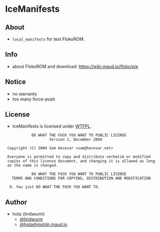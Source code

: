 # IceManifests

## About

- `local_manifests` for test FlokoROM.

## Info

- about FlokoROM and download: https://wiki.maud.io/floko/pie

## Notice

- no warranty
- too many force-push

## License

- IceManifests is licensed under [WTFPL](http://www.wtfpl.net/).

```
            DO WHAT THE FUCK YOU WANT TO PUBLIC LICENSE
                    Version 2, December 2004

 Copyright (C) 2004 Sam Hocevar <sam@hocevar.net>

 Everyone is permitted to copy and distribute verbatim or modified
 copies of this license document, and changing it is allowed as long
 as the name is changed.

            DO WHAT THE FUCK YOU WANT TO PUBLIC LICENSE
   TERMS AND CONDITIONS FOR COPYING, DISTRIBUTION AND MODIFICATION

  0. You just DO WHAT THE FUCK YOU WANT TO.
```

## Author

- hota (lindwurm)
    - [@lindwurm](https://github.com/lindwurm)
    - [@hota@mstdn.maud.io](https://mstdn.maud.io/@hota)
